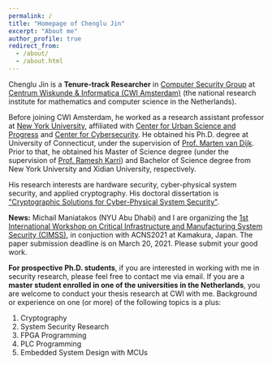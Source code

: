 ```yaml
---
permalink: /
title: "Homepage of Chenglu Jin"
excerpt: "About me"
author_profile: true
redirect_from: 
  - /about/
  - /about.html
---
```


Chenglu Jin is a <b>Tenure-track Researcher</b> in [Computer Security Group](https://www.cwi.nl/research/groups/computer-security) at [Centrum Wiskunde & Informatica (CWI Amsterdam)](https://cwi.nl) \(the national research institute for mathematics and computer science in the Netherlands).

Before joining CWI Amsterdam, he worked as a research assistant professor at [New York University](https://www.nyu.edu/), affiliated with [Center for Urban Science and Progress](https://cusp.nyu.edu/) and [Center for Cybersecurity](http://cyber.nyu.edu/). He obtained his Ph.D. degree at University of Connecticut, under the supervision of [Prof. Marten van Dijk](https://scl.engr.uconn.edu/people/marten/info.php). Prior to that, he obtained his Master of Science degree (under the supervision of [Prof. Ramesh Karri](https://engineering.nyu.edu/faculty/ramesh-karri)) and Bachelor of Science degree from New York University and Xidian University, respectively. 

His research interests are hardware security, cyber-physical system security, and applied cryptography. His doctoral dissertation is ["Cryptographic Solutions for Cyber-Physical System Security"](https://opencommons.uconn.edu/dissertations/2268/). 

<b>News:</b> Michail Maniatakos (NYU Abu Dhabi) and I are organizing the [1st International Workshop on Critical Infrastructure and Manufacturing System Security (CIMSS)](https://cimssworkshop.github.io/), in conjuction with ACNS2021 at Kamakura, Japan. The paper submission deadline is on March 20, 2021. Please submit your good work.

<b>For prospective Ph.D. students</b>, if you are interested in working with me in security research, please feel free to contact me via email. If you are a <b>master student enrolled in one of the universities in the Netherlands</b>, you are welcome to conduct your thesis research at CWI with me. Background or experience on one (or more) of the following topics is a plus:

1. Cryptography
2. System Security Research
3. FPGA Programming
4. PLC Programming
5. Embedded System Design with MCUs
